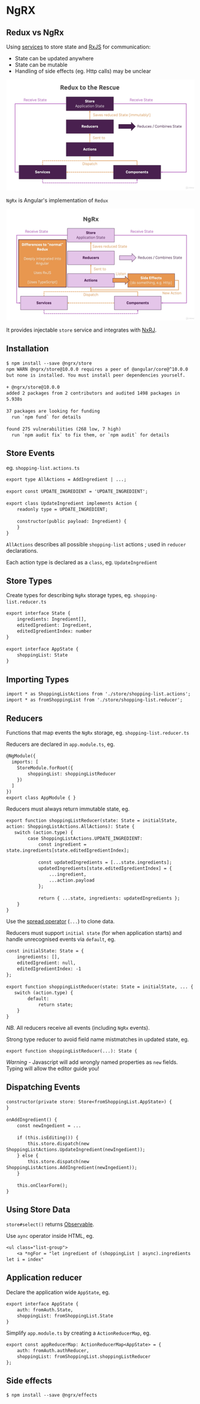 # NgRX

## Redux vs NgRx

Using [services](./services.md) to store state and [RxJS](./observables.md) for communication:

* State can be updated anywhere
* State can be mutable
* Handling of side effects (eg. Http calls) may be unclear

![redux](./images/redux.png)

`NgRx` is Angular's implementation of `Redux`

![NgRx](./images/ngrx.png)

It provides injectable `store` service and integrates with [NxRJ](./observables.md).

## Installation

```
$ npm install --save @ngrx/store
npm WARN @ngrx/store@10.0.0 requires a peer of @angular/core@^10.0.0 but none is installed. You must install peer dependencies yourself.

+ @ngrx/store@10.0.0
added 2 packages from 2 contributors and audited 1498 packages in 5.938s

37 packages are looking for funding
  run `npm fund` for details

found 275 vulnerabilities (268 low, 7 high)
  run `npm audit fix` to fix them, or `npm audit` for details
```

## Store Events

eg. `shopping-list.actions.ts`

```
export type AllActions = AddIngredient | ...;

export const UPDATE_INGREDIENT = 'UPDATE_INGREDIENT';

export class UpdateIngredient implements Action {
    readonly type = UPDATE_INGREDIENT;

    constructor(public payload: Ingredient) {
    }
}
```

`AllActions` describes all possible `shopping-list` actions ; used in `reducer` declarations.

Each action type is declared as a `class`, eg. `UpdateIngredient`

## Store Types

Create types for describing `NgRx` storage types, eg. `shopping-list.reducer.ts`

```
export interface State {
    ingredients: Ingredient[],
    editedIgredient: Ingredient,
    editedIgredientIndex: number
}

export interface AppState {
    shoppingList: State
}
```

## Importing Types

```
import * as ShoppingListActions from './store/shopping-list.actions';
import * as fromShoppingList from './store/shopping-list.reducer';
```

## Reducers

Functions that map events the `NgRx` storage, eg. `shopping-list.reducer.ts`

Reducers are declared in `app.module.ts`, eg.

```
@NgModule({
  imports: [
    StoreModule.forRoot({
        shoppingList: shoppingListReducer
    })
  ]
})
export class AppModule { }
```

Reducers must always return immutable state, eg.

```
export function shoppingListReducer(state: State = initialState, action: ShoppingListActions.AllActions): State {
   switch (action.type) {
        case ShoppingListActions.UPDATE_INGREDIENT:
            const ingredient = state.ingredients[state.editedIgredientIndex];

            const updatedIngredients = [...state.ingredients];
            updatedIngredients[state.editedIgredientIndex] = {
                ...ingredient,
                ...action.payload
            };

            return { ...state, ingredients: updatedIngredients };
    }
}
```

Use the [spread operator](https://developer.mozilla.org/en-US/docs/Web/JavaScript/Reference/Operators/Spread_syntax) (`...`) to clone data.

Reducers must support `initial state` (for when application starts) and handle unrecognised events via `default`, eg.

```
const initialState: State = {
    ingredients: [],
    editedIgredient: null,
    editedIgredientIndex: -1
};

export function shoppingListReducer(state: State = initialState, ... {
   switch (action.type) {
        default:
            return state;
    }
}
```

*NB.* All reducers receive all events (including `NgRx` events).

Strong type reducer to avoid field name mistmatches in updated state, eg.

```
export function shoppingListReducer(...): State {
```

*Warning -* Javascript will add wrongly named properties as `new` fields. Typing will allow the editor guide you!

## Dispatching Events

```
constructor(private store: Store<fromShoppingList.AppState>) {
}

onAddIngredient() {
    const newIngedient = ...

    if (this.isEditing()) {
        this.store.dispatch(new ShoppingListActions.UpdateIngredient(newIngedient));
    } else {
        this.store.dispatch(new ShoppingListActions.AddIngredient(newIngedient));
    }

    this.onClearForm();
}
```

## Using Store Data

`store#select()` returns [Observable](./observables.md).

Use `aync` operator inside HTML, eg.

```
<ul class="list-group">
    <a *ngFor = "let ingredient of (shoppingList | async).ingredients let i = index"
```

## Application reducer

Declare the application wide `AppState`, eg.

```
export interface AppState {
    auth: fromAuth.State,
    shoppingList: fromShoppingList.State
}
```

Simplify `app.module.ts` by creating a `ActionReducerMap`, eg.

```
export const appReducerMap: ActionReducerMap<AppState> = {
    auth: fromAuth.authReducer,
    shoppingList: fromShoppingList.shoppingListReducer
};
```

## Side effects

```
$ npm install --save @ngrx/effects
```

